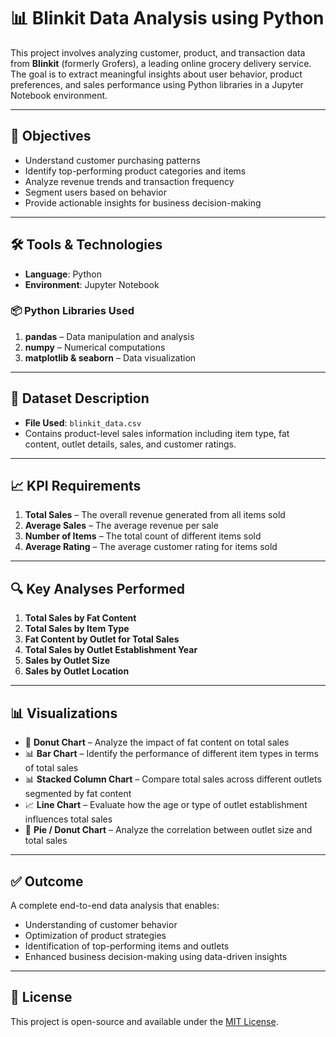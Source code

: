 # 📊 Blinkit Data Analysis using Python

This project involves analyzing customer, product, and transaction data from **Blinkit** (formerly Grofers), a leading online grocery delivery service. The goal is to extract meaningful insights about user behavior, product preferences, and sales performance using Python libraries in a Jupyter Notebook environment.

---

## 🎯 Objectives

- Understand customer purchasing patterns  
- Identify top-performing product categories and items  
- Analyze revenue trends and transaction frequency  
- Segment users based on behavior  
- Provide actionable insights for business decision-making  

---

## 🛠️ Tools & Technologies

- **Language**: Python  
- **Environment**: Jupyter Notebook  

### 📦 Python Libraries Used
1. **pandas** – Data manipulation and analysis  
2. **numpy** – Numerical computations  
3. **matplotlib & seaborn** – Data visualization  

---

## 📂 Dataset Description

- **File Used**: `blinkit_data.csv`  
- Contains product-level sales information including item type, fat content, outlet details, sales, and customer ratings.

---

## 📈 KPI Requirements

1. **Total Sales** – The overall revenue generated from all items sold  
2. **Average Sales** – The average revenue per sale  
3. **Number of Items** – The total count of different items sold  
4. **Average Rating** – The average customer rating for items sold  

---

## 🔍 Key Analyses Performed

1. **Total Sales by Fat Content**  
2. **Total Sales by Item Type**  
3. **Fat Content by Outlet for Total Sales**  
4. **Total Sales by Outlet Establishment Year**  
5. **Sales by Outlet Size**  
6. **Sales by Outlet Location**  

---

## 📊 Visualizations

- 🍩 **Donut Chart** – Analyze the impact of fat content on total sales  
- 📊 **Bar Chart** – Identify the performance of different item types in terms of total sales  
- 📊 **Stacked Column Chart** – Compare total sales across different outlets segmented by fat content  
- 📈 **Line Chart** – Evaluate how the age or type of outlet establishment influences total sales  
- 🥧 **Pie / Donut Chart** – Analyze the correlation between outlet size and total sales  

---

## ✅ Outcome

A complete end-to-end data analysis that enables:

- Understanding of customer behavior  
- Optimization of product strategies  
- Identification of top-performing items and outlets  
- Enhanced business decision-making using data-driven insights  

---

## 📄 License

This project is open-source and available under the [MIT License](LICENSE).

